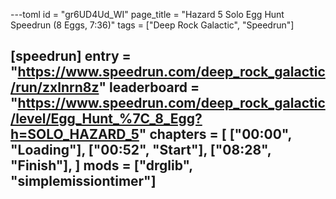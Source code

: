 ---toml
id = "gr6UD4Ud_WI"
page_title = "Hazard 5 Solo Egg Hunt Speedrun (8 Eggs, 7:36)"
tags = ["Deep Rock Galactic", "Speedrun"]

[speedrun]
entry = "https://www.speedrun.com/deep_rock_galactic/run/zxlnrn8z"
leaderboard = "https://www.speedrun.com/deep_rock_galactic/level/Egg_Hunt_%7C_8_Egg?h=SOLO_HAZARD_5"
chapters = [
  ["00:00", "Loading"],
  ["00:52", "Start"],
  ["08:28", "Finish"],
]
mods = ["drglib", "simplemissiontimer"]
---
